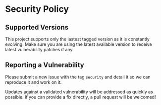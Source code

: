 # Security Policy

## Supported Versions

This project supports only the lastest tagged version as it is constantly evolving.
Make sure you are using the latest available version to receive latest vulnerability patches if any.

## Reporting a Vulnerability

Please submit a new issue with the tag `security` and detail it so we can reproduce it and work on it.

Updates against a validated vulnerability will be addressed as quickly as possible.
If you can provide a fix directly, a pull request will be welcomed!
